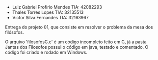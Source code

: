 
 *  Luiz Gabriel Profirio Mendes      TIA: 42082293
 *  Thales Torres Lopes               TIA: 32135513
 *  Victor Silva Fernandes            TIA: 32163967

 
Entrega do projeto 01, que consiste em resolver o problema da mesa dos filósofos.

O arquivo 'filosofosC.c' é um código incompleto feito em C, já a pasta Jantas dos Filosofos possui o código em java, testado e comentado.
O código foi criado e rodado em Windows.
